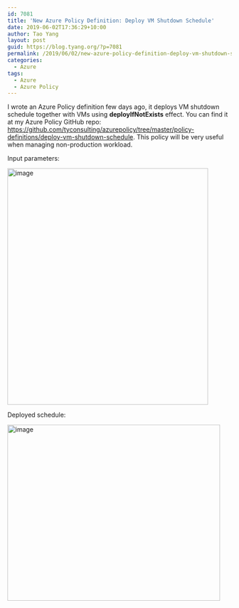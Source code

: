 ```yaml
---
id: 7081
title: 'New Azure Policy Definition: Deploy VM Shutdown Schedule'
date: 2019-06-02T17:36:29+10:00
author: Tao Yang
layout: post
guid: https://blog.tyang.org/?p=7081
permalink: /2019/06/02/new-azure-policy-definition-deploy-vm-shutdown-schedule/
categories:
  - Azure
tags:
  - Azure
  - Azure Policy
---
```

I wrote an Azure Policy definition few days ago, it deploys VM shutdown schedule together with VMs using <strong>deployIfNotExists</strong> effect. You can find it at my Azure Policy GitHub repo: <a href="https://github.com/tyconsulting/azurepolicy/tree/master/policy-definitions/deploy-vm-shutdown-schedule">https://github.com/tyconsulting/azurepolicy/tree/master/policy-definitions/deploy-vm-shutdown-schedule</a>. This policy will be very useful when managing non-production workload.

Input parameters:

<a href="https://blog.tyang.org/wp-content/uploads/2019/06/image.png"><img style="display: inline; background-image: none;" title="image" src="https://blog.tyang.org/wp-content/uploads/2019/06/image_thumb.png" alt="image" width="451" height="532" border="0" /></a>

Deployed schedule:

<a href="https://blog.tyang.org/wp-content/uploads/2019/06/image-1.png"><img style="display: inline; background-image: none;" title="image" src="https://blog.tyang.org/wp-content/uploads/2019/06/image_thumb-1.png" alt="image" width="478" height="396" border="0" /></a>